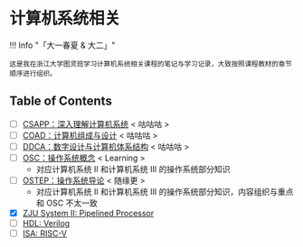 # 计算机系统相关

!!! Info "「大一春夏 & 大二」"

    这是我在浙江大学图灵班学习计算机系统相关课程的笔记与学习记录，大致按照课程教材的章节顺序进行组织。

## Table of Contents

- [ ] [CSAPP：深入理解计算机系统](CSAPP/CSAPP.md) < 咕咕咕 >
- [ ] [COAD：计算机组成与设计](COAD/COAD.md) < 咕咕咕 >
- [ ] [DDCA：数字设计与计算机体系结构](DDCA/DDCA.md) < 咕咕咕 >
- [ ] [OSC：操作系统概念](OSC/OSC.md) < Learning >
    - 对应计算机系统 II 和计算机系统 III 的操作系统部分知识
- [ ] [OSTEP：操作系统导论](OSTEP/OSTEP.md) < 随缘更 >
    - 对应计算机系统 II 和计算机系统 III 的操作系统部分知识，内容组织与重点和 OSC 不太一致
- [x] [ZJU System II: Pipelined Processor](./ZJU%20SYS/SysII-Processor.md)
- [ ] [HDL: Verilog](./HDL/Verilog.md)
- [ ] [ISA: RISC-V](./RISC-V/RISC-V.md)
